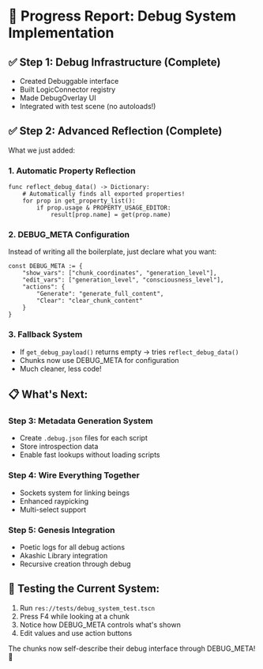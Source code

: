 # 🎯 Progress Report: Debug System Implementation

## ✅ Step 1: Debug Infrastructure (Complete)
- Created Debuggable interface
- Built LogicConnector registry
- Made DebugOverlay UI
- Integrated with test scene (no autoloads!)

## ✅ Step 2: Advanced Reflection (Complete) 
What we just added:

### 1. **Automatic Property Reflection**
```gdscript
func reflect_debug_data() -> Dictionary:
    # Automatically finds all exported properties!
    for prop in get_property_list():
        if prop.usage & PROPERTY_USAGE_EDITOR:
            result[prop.name] = get(prop.name)
```

### 2. **DEBUG_META Configuration**
Instead of writing all the boilerplate, just declare what you want:
```gdscript
const DEBUG_META := {
    "show_vars": ["chunk_coordinates", "generation_level"],
    "edit_vars": ["generation_level", "consciousness_level"],
    "actions": {
        "Generate": "generate_full_content",
        "Clear": "clear_chunk_content"
    }
}
```

### 3. **Fallback System**
- If `get_debug_payload()` returns empty → tries `reflect_debug_data()`
- Chunks now use DEBUG_META for configuration
- Much cleaner, less code!

## 📋 What's Next:

### Step 3: Metadata Generation System
- Create `.debug.json` files for each script
- Store introspection data
- Enable fast lookups without loading scripts

### Step 4: Wire Everything Together  
- Sockets system for linking beings
- Enhanced raypicking
- Multi-select support

### Step 5: Genesis Integration
- Poetic logs for all debug actions
- Akashic Library integration
- Recursive creation through debug

## 🧪 Testing the Current System:

1. Run `res://tests/debug_system_test.tscn`
2. Press F4 while looking at a chunk
3. Notice how DEBUG_META controls what's shown
4. Edit values and use action buttons

The chunks now self-describe their debug interface through DEBUG_META! 🎉
